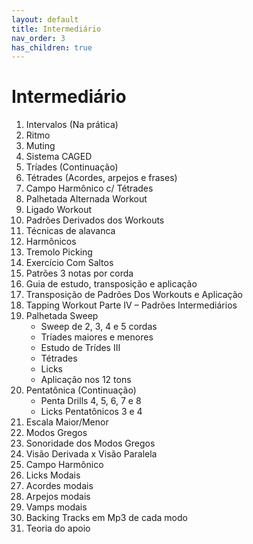 ```yaml
---
layout: default
title: Intermediário
nav_order: 3
has_children: true
---
```


# Intermediário

1. Intervalos (Na prática)
1. Ritmo
1. Muting
1. Sistema CAGED
1. Tríades (Continuação)
1. Tétrades (Acordes, arpejos e frases)
1. Campo Harmônico c/ Tétrades
1. Palhetada Alternada Workout
1. Ligado Workout
1. Padrões Derivados dos Workouts
1. Técnicas de alavanca
1. Harmônicos
1. Tremolo Picking
1. Exercício Com Saltos
1. Patrões 3 notas por corda
1. Guia de estudo, transposição e aplicação
1. Transposição de Padrões Dos Workouts e Aplicação
1. Tapping Workout Parte IV – Padrões Intermediários
1. Palhetada Sweep
    - Sweep de 2, 3, 4 e 5 cordas
    - Tríades maiores e menores
    - Estudo de Trídes III
    - Tétrades
    - Licks
    - Aplicação nos 12 tons
1. Pentatônica (Continuação)
    - Penta Drills 4, 5, 6, 7 e 8
    - Licks Pentatônicos 3 e 4
1. Escala Maior/Menor
1. Modos Gregos
1. Sonoridade dos Modos Gregos
1. Visão Derivada x Visão Paralela
1. Campo Harmônico
1. Licks Modais
1. Acordes modais
1. Arpejos modais
1. Vamps modais
1. Backing Tracks em Mp3 de cada modo
1. Teoria do apoio